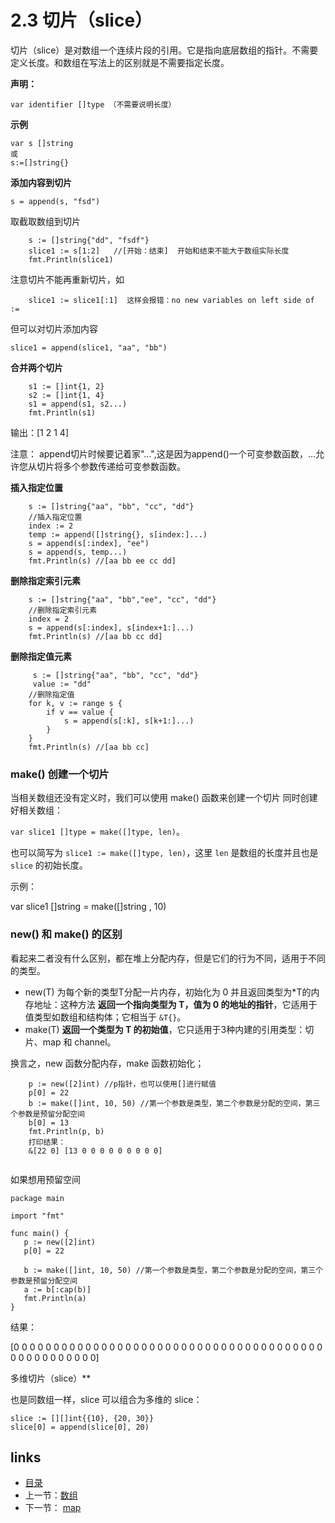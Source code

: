 # **2.3 切片（slice）**

切片（slice）是对数组一个连续片段的引用。它是指向底层数组的指针。不需要定义长度。和数组在写法上的区别就是不需要指定长度。

**声明：**

```
var identifier []type （不需要说明长度）
```



**示例**

```
var s []string
或
s:=[]string{}
```

**添加内容到切片**

```
s = append(s, "fsd") 
```

取截取数组到切片

```
	s := []string{"dd", "fsdf"}
	slice1 := s[1:2]   //[开始：结束]  开始和结束不能大于数组实际长度
	fmt.Println(slice1)
```

注意切片不能再重新切片，如

```
	slice1 := slice1[:1]  这样会报错：no new variables on left side of :=
```

但可以对切片添加内容

```
slice1 = append(slice1, "aa", "bb")
```

**合并两个切片**

```
	s1 := []int{1, 2}
	s2 := []int{1, 4}
	s1 = append(s1, s2...)
	fmt.Println(s1)
```

输出：[1 2 1 4]

注意： append切片时候要记着家"...",这是因为append()一个可变参数函数，...允许您从切片将多个参数传递给可变参数函数。

**插入指定位置**

```
	s := []string{"aa", "bb", "cc", "dd"}
	//插入指定位置
	index := 2
	temp := append([]string{}, s[index:]...)
	s = append(s[:index], "ee")
	s = append(s, temp...)
	fmt.Println(s) //[aa bb ee cc dd]
```

**删除指定索引元素**

```
    s := []string{"aa", "bb","ee", "cc", "dd"}
    //删除指定索引元素
	index = 2
	s = append(s[:index], s[index+1:]...)
	fmt.Println(s) //[aa bb cc dd]
```

**删除指定值元素**

```
     s := []string{"aa", "bb", "cc", "dd"}
     value := "dd"
	//删除指定值
	for k, v := range s {
		if v == value {
			s = append(s[:k], s[k+1:]...)
		}
	}
	fmt.Println(s) //[aa bb cc]
```



### **make()** 创建一个切片

当相关数组还没有定义时，我们可以使用 make() 函数来创建一个切片 同时创建好相关数组：

`var slice1 []type = make([]type, len)`。

也可以简写为 `slice1 := make([]type, len)`，这里 `len` 是数组的长度并且也是 `slice` 的初始长度。

示例：

var  slice1 []string = make([]string , 10)

### new() 和 make() 的区别

看起来二者没有什么区别，都在堆上分配内存，但是它们的行为不同，适用于不同的类型。

- new(T) 为每个新的类型T分配一片内存，初始化为 0 并且返回类型为*T的内存地址：这种方法 **返回一个指向类型为 T，值为 0 的地址的指针**，它适用于值类型如数组和结构体；它相当于 `&T{}`。
- make(T) **返回一个类型为 T 的初始值**，它只适用于3种内建的引用类型：切片、map 和 channel。

换言之，new 函数分配内存，make 函数初始化；

```
	p := new([2]int) //p指针，也可以使用[]进行赋值
	p[0] = 22
	b := make([]int, 10, 50) //第一个参数是类型，第二个参数是分配的空间，第三个参数是预留分配空间
	b[0] = 13
	fmt.Println(p, b)
	打印结果：
	&[22 0] [13 0 0 0 0 0 0 0 0 0]
	
```

如果想用预留空间

```
package main

import "fmt"

func main() {
   p := new([2]int)
   p[0] = 22
   
   b := make([]int, 10, 50) //第一个参数是类型，第二个参数是分配的空间，第三个参数是预留分配空间
   a := b[:cap(b)]
   fmt.Println(a)
}
```

结果：

[0 0 0 0 0 0 0 0 0 0 0 0 0 0 0 0 0 0 0 0 0 0 0 0 0 0 0 0 0 0 0 0 0 0 0 0 0 0 0 0 0 0 0 0 0 0 0 0 0 0]

多维切片（slice）**

也是同数组一样，slice 可以组合为多维的 slice：

```
slice := [][]int{{10}, {20, 30}}
slice[0] = append(slice[0], 20)
```

## links

- [目录](https://github.com/guyan0319/golang_development_notes/blob/master/zh/preface.md)
- 上一节：[数组](https://github.com/guyan0319/golang_development_notes/blob/master/zh/2.2.md)
- 下一节： [map](https://github.com/guyan0319/golang_development_notes/blob/master/zh/2.4.md)